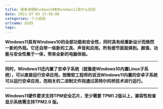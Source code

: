 ```yaml
---
title: 简单说明Windows10和Windows11有什么区别
date: 2021-07-03 17:56:00
categories: 个人经验
urlname: @105
tags:
---
```

**Windows11具有Windows10的全部功能和安全性，同时具有经重新设计而焕然一新的外观。它还自带一些新的工具、声音和应用。所有细节面面俱到。颜值、功能与安全性集于一体，带来全新的电脑体验。**
***
**同时，Windows11还内置了安卓子系统（就像是Windows10内置Linux子系统），可以直接运行安卓应用。按微软工程师的说法Windows11内置的安卓子系统可以运行安卓应用，而相关的二进制文件则通过英特尔的桥技术进行运行。**
***
**Windows11硬件要求支持TPM安全芯片，至少需要 TPM1.2版以上，兼容性检查显示系统需支持TPM2.0 版。**